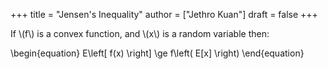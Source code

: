 +++
title = "Jensen's Inequality"
author = ["Jethro Kuan"]
draft = false
+++

If \\(f\\) is a convex function, and \\(x\\) is a random variable then:

\begin{equation}
E\left[ f(x) \right] \ge f\left( E[x] \right)
\end{equation}
